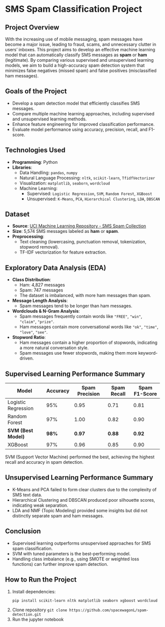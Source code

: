 # SMS Spam Classification Project

## Project Overview
With the increasing use of mobile messaging, spam messages have become a major issue, leading to fraud, scams, and unnecessary clutter in users’ inboxes. This project aims to develop an effective machine learning model that can automatically classify SMS messages as **spam** or **ham** (legitimate). By comparing various supervised and unsupervised learning models, we aim to build a high-accuracy spam detection system that minimizes false negatives (missed spam) and false positives (misclassified ham messages).

## Goals of the Project
- Develop a spam detection model that efficiently classifies SMS messages.
- Compare multiple machine learning approaches, including supervised and unsupervised learning methods.
- Enhance feature engineering for improved classification performance.
- Evaluate model performance using accuracy, precision, recall, and F1-score.

## Technologies Used
- **Programming**: Python  
- **Libraries**:
  - Data Handling: `pandas`, `numpy`
  - Natural Language Processing: `nltk`, `scikit-learn`, `TfidfVectorizer`
  - Visualization: `matplotlib`, `seaborn`, `wordcloud`
  - Machine Learning:
    - Supervised: `Logistic Regression`, `SVM`, `Random Forest`, `XGBoost`
    - Unsupervised: `K-Means`, `PCA`, `Hierarchical Clustering`, `LDA`, `DBSCAN`

## Dataset
- **Source**: [UCI Machine Learning Repository - SMS Spam Collection](https://doi.org/10.24432/C5CC84)  
- **Size**: 5,574 SMS messages labeled as **ham** or **spam**.
- **Preprocessing**:
  - Text cleaning (lowercasing, punctuation removal, tokenization, stopword removal).
  - TF-IDF vectorization for feature extraction.

## Exploratory Data Analysis (EDA)
- **Class Distribution**: 
  - Ham: 4,827 messages
  - Spam: 747 messages  
  - The dataset is imbalanced, with more ham messages than spam.
- **Message Length Analysis**:
  - Spam messages tend to be longer than ham messages.
- **Wordclouds & N-Gram Analysis**:
  - Spam messages frequently contain words like `"FREE"`, `"win"`, `"claim"`, `"prize"`.
  - Ham messages contain more conversational words like `"ok"`, `"time"`, `"love"`, `"see"`.
- **Stopword Ratio**:
  - Ham messages contain a higher proportion of stopwords, indicating a more natural conversation style.
  - Spam messages use fewer stopwords, making them more keyword-driven.

## Supervised Learning Performance Summary

| Model | Accuracy | Spam Precision | Spam Recall | Spam F1-Score |
|--------|---------|---------------|------------|-------------|
| Logistic Regression | 95% | 0.95 | 0.71 | 0.81 |
| Random Forest | 97% | 1.00 | 0.82 | 0.90 |
| **SVM (Best Model)** | **98%** | **0.97** | **0.88** | **0.92** |
| XGBoost | 97% | 0.96 | 0.85 | 0.90 |

SVM (Support Vector Machine) performed the best, achieving the highest recall and accuracy in spam detection.

## Unsupervised Learning Performance Summary
- K-Means and PCA failed to form clear clusters due to the complexity of SMS text data.
- Hierarchical Clustering and DBSCAN produced poor silhouette scores, indicating weak separation.
- LDA and NMF (Topic Modeling) provided some insights but did not distinctly separate spam and ham messages.

## Conclusion
- Supervised learning outperforms unsupervised approaches for SMS spam classification.  
- SVM with tuned parameters is the best-performing model.  
- Handling class imbalance (e.g., using SMOTE or weighted loss functions) can further improve spam detection.

## How to Run the Project
1. Install dependencies:
   ```bash
   pip install scikit-learn nltk matplotlib seaborn xgboost wordcloud notebook
2. Clone repository
   ``` git clone https://github.com/spacewagonL/spam-detection.git ```
3. Run the jupyter notebook
   

